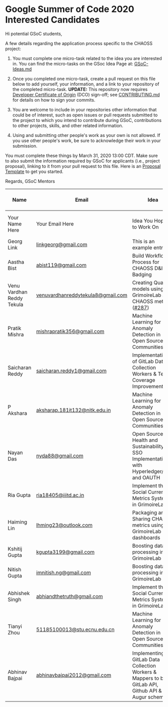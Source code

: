 # Google Summer of Code 2020 Interested Candidates

Hi potential GSoC students,

A few details regarding the application process specific to the CHAOSS project:

1) You must complete one micro-task related to the idea you are interested in. You can find the micro-tasks on the GSoc Idea Page at: [GSoC-Ideas.md](./GSoC-Ideas.md)

2) Once you completed one micro-task, create a pull request on this file below to add yourself, your information, and a link to your repository of the completed micro-task. **UPDATE:** This repository now requires [Developer Certificate of Origin](https://developercertificate.org/) (DCO) sign-off; see [CONTRIBUTING.md](https://github.com/chaoss/governance/blob/master/CONTRIBUTING.md#code-or-document-change-contributions-github-interface) for details on how to sign your commits.

3) You are welcome to include in your repositories other information that could be of interest, such as open issues or pull requests submitted to the project to which you intend to contribute during GSoC, contributions to other projects, skills, and other related information.

4) Using and submitting other people's work as your own is not allowed. If you use other people's work, be sure to acknowledge their work in your submission.

You must complete these things by March 31, 2020 13:00 CDT. Make sure to also submit the information required by GSoC for applicants (i.e., project proposal), linking to it from your pull request to this file. Here is an [Proposal Template](https://docs.google.com/document/d/1YZez6_hgp2dBybEsMZoQ-ONB9IawK4_OPISLHe9Tjew/edit) to get you started.

Regards,
GSoC Mentors

| Name | Email | Idea | Micro-Task Repository | Project Proposal |
| --- | --- | --- | --- | --- |
| Your Name Here | Your Email Here |  Idea You Hoping to Work On | Link to your Mico-task Repo | Link to Your Proposal |
| Georg Link | linkgeorg@gmail.com | This is an example entry | [Micro-task](https://github.com/chaoss/governance/blob/GSoCInterest-Update-2020/GSoC-Ideas.md) | [Proposal Template](https://docs.google.com/document/d/1YZez6_hgp2dBybEsMZoQ-ONB9IawK4_OPISLHe9Tjew/edit) |
|Aastha Bist | abist119@gmail.com | Build Workflow Process for CHAOSS D&I Badging | [Microtask repository](https://github.com/bistaastha/CHAOSS-microtasks) | [Proposal](https://docs.google.com/document/d/1YPAlVUhUZG6Gc4k8l5zxZz6gWoHAG-UsLlGEOiQkvGE/edit?usp=sharing)|Manan Goel | manan.goel@research.iiit.ac.in | Machine Learning for Anomaly Detection in Open Source Communities | [Repository With Completed Microtasks](https://github.com/manangoel99/augur?organization=manangoel99&organization=manangoel99) | [Proposal](https://docs.google.com/document/d/1n5byXxrmDrQkVaYFFEI9yQG3VjyaOfiFaqwGYMuTHs4/edit?usp=sharing)
| Venu Vardhan Reddy Tekula | venuvardhanreddytekula8@gmail.com | Creating Quality models using GrimoireLab and CHAOSS metrics ([#287](https://github.com/chaoss/grimoirelab/issues/287)) | [Microtasks](https://github.com/vchrombie/chaoss-microtasks) | [Proposal](https://docs.google.com/document/d/1ofQRvt1uVfUN6eQX9epbn2UP30Yna90oGjnQY4ixbzM/edit?usp=sharing) |
| Pratik Mishra | mishrapratik356@gmail.com |  Machine Learning for Anomaly Detection in Open Source Communities| [Repo with Completed Microtasks](https://github.com/pratikmishra356/CHAOSS-Microtasks_GSOC) | [Proposal](https://docs.google.com/document/d/13VbHV0V9_BcifDWMcTGA3jtFC76jcJoUa-aIfOB8nlg/edit#heading=h.4xs3idmu6ly2) |
|Saicharan Reddy | saicharan.reddy1@gmail.com | Implementation of GitLab Data Collection Workers & Test Coverage Improvement | [Microtask repository](https://github.com/mrsaicharan1/chaoss-microtasks) | [Proposal](https://docs.google.com/document/d/1PUxvJt_uVbX3iqom1PtTMMfa5u5wB-MKuVMMiLsU7dw/edit?usp=sharing)
|P Akshara | aksharap.181it132@nitk.edu.in | Machine Learning for Anomaly Detection in Open Source Communities | [Microtasks repository](https://github.com/aksh555/chaoss-microtasks) | [Proposal](https://docs.google.com/document/d/16L99A3bXEsSe65ryqkC8YONOXs5ZV72_9vMApRzI06w/edit?usp=sharing)
|Nayan Das | nyda88@gmail.com | Open Source Health and Sustainability SSO Implementation with Hyperledger/Indy and OAUTH | [Microtasks repository](https://github.com/Nayan-Das/chaoss-microtasks) | [Proposal](https://docs.google.com/document/d/19ovUVOt-Cdmd67o80dSgD4k3N_XQHmF_FflCIewDQ6Y/edit?usp=sharing)
| Ria Gupta | ria18405@iiitd.ac.in | Implement the Social Currency Metrics System in GrimoireLabs | [Microtask Repository](https://github.com/ria18405/Microtasks) | [Project Proposal](https://docs.google.com/document/d/1BXK7O3i0j5CO1-jJd2YzClijcxR1z0Bz58HelGZQx6o/edit?usp=sharing) |
| Haiming Lin | lhming23@outlook.com | Packaging and Sharing CHAOSS metrics using GrimoireLab dashboards | [Microtasks repository](https://github.com/heming6666/chaoss-microtasks) | [Proposal](https://docs.google.com/document/d/1IG-lU0ZaJCp0jTPRrky6JaVUhqFiFMlPudoj3EmhJ-Q/edit?usp=sharing) |
| Kshitij Gupta | kgupta3199@gmail.com |  Boosting data processing in GrimoireLab | [Microtask Repository](https://github.com/kshitij3199/GSoc_Chaoss_microTask) | [Project Proposal](https://docs.google.com/document/d/1m_taWU9i_PbnIITTtE-3tFXGywUDmud2U0_mcOrB2Eo/edit#heading=h.3x50v11nsz56) |
| Nitish Gupta | imnitish.ng@gmail.com |  Boosting data processing in GrimoireLab | [Microtask Repository](https://github.com/imnitishng/chaoss_microtasks) | [Project Proposal](https://docs.google.com/document/d/1_9WaTWfe_qKmKcdbusWpbkJ4Wk7xIxmXNReedKqSvZg/edit?usp=sharing) |
| Abhishek Singh | abhiandthetruth@gmail.com |  Implement the Social Currency Metrics System in GrimoireLabs | [Microtask Repository](https://github.com/abhiandthetruth/Chaoss-Gsoc2020) | [Project Proposal](https://docs.google.com/document/d/1x4na_WQgmHok0ghKjfDZvtyX2-LAXFG-9V6oLjKnrkM/edit?usp=sharing) |
| Tianyi Zhou | 51185100013@stu.ecnu.edu.cn| Machine Learning for Anomaly Detection in Open Source Communities | [Microtasks repository](https://github.com/tianyichow/Chaoss-Microtasks) | [Proposal](https://docs.google.com/document/d/19qObf6v_1NPjK6Mj2np9MBvO324rE7skFD0xT2oGf-k/edit?usp=sharing)
| Abhinav Bajpai | abhinavbajpai2012@gmail.com | Implementing GitLab Data Collection Workers & Mappers to bind GitLab API, Github API & the Augur schema | [Microtasks](https://github.com/abhinavbajpai2012/CHAOSS-GSoC-2020) | [Proposal](https://docs.google.com/document/d/1iJSvczhk7XVxgnYl0798rhiPsyxaC9LeageHjec5o8g/edit?usp=sharing) |
